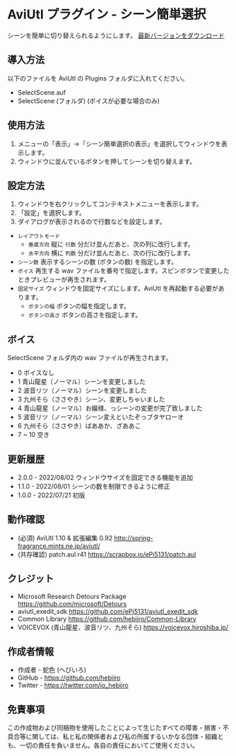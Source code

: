 # AviUtl プラグイン - シーン簡単選択

シーンを簡単に切り替えられるようにします。
[最新バージョンをダウンロード](../../releases/latest/)

## 導入方法

以下のファイルを AviUtl の Plugins フォルダに入れてください。
* SelectScene.auf
* SelectScene (フォルダ) (ボイスが必要な場合のみ)

## 使用方法

1. メニューの「表示」→「シーン簡単選択の表示」を選択してウィンドウを表示します。
2. ウィンドウに並んでいるボタンを押してシーンを切り替えます。

## 設定方法

1. ウィンドウを右クリックしてコンテキストメニューを表示します。
2. 「設定」を選択します。
3. ダイアログが表示されるので行数などを設定します。<br>

* ```レイアウトモード```
	* ```垂直方向``` 縦に ```行数``` 分だけ並んだあと、次の列に改行します。
	* ```水平方向``` 横に ```列数``` 分だけ並んだあと、次の行に改行します。
* ```シーン数``` 表示するシーンの数 (ボタンの数) を指定します。
* ```ボイス``` 再生する wav ファイルを番号で指定します。スピンボタンで変更したときプレビューが再生されます。
* ```固定サイズ``` ウィンドウを固定サイズにします。AviUtl を再起動する必要があります。
	* ```ボタンの幅``` ボタンの幅を指定します。
	* ```ボタンの高さ``` ボタンの高さを指定します。

## ボイス

SelectScene フォルダ内の wav ファイルが再生されます。

* 0 ボイスなし
* 1 青山龍星（ノーマル）シーンを変更しました
* 2 波音リツ（ノーマル）シーンを変更しました
* 3 九州そら（ささやき）シーン、変更しちゃいました
* 4 青山龍星（ノーマル）お嬢様、っシーンの変更が完了致しました
* 5 波音リツ（ノーマル）シーン変えといたぞっブタヤローオ
* 6 九州そら（ささやき）ばああか、ざああこ
* 7 ~ 10 空き

## 更新履歴

* 2.0.0 - 2022/08/02 ウィンドウサイズを固定できる機能を追加
* 1.1.0 - 2022/08/01 シーンの数を制限できるように修正
* 1.0.0 - 2022/07/21 初版

## 動作確認

* (必須) AviUtl 1.10 & 拡張編集 0.92 http://spring-fragrance.mints.ne.jp/aviutl/
* (共存確認) patch.aul r41 https://scrapbox.io/ePi5131/patch.aul

## クレジット

* Microsoft Research Detours Package https://github.com/microsoft/Detours
* aviutl_exedit_sdk https://github.com/ePi5131/aviutl_exedit_sdk
* Common Library https://github.com/hebiiro/Common-Library
* VOICEVOX (青山龍星、波音リツ、九州そら) https://voicevox.hiroshiba.jp/

## 作成者情報
 
* 作成者 - 蛇色 (へびいろ)
* GitHub - https://github.com/hebiiro
* Twitter - https://twitter.com/io_hebiiro

## 免責事項

この作成物および同梱物を使用したことによって生じたすべての障害・損害・不具合等に関しては、私と私の関係者および私の所属するいかなる団体・組織とも、一切の責任を負いません。各自の責任においてご使用ください。
